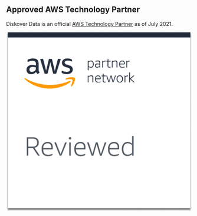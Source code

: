 ## Approved AWS Technology Partner

Diskover Data is an official <a href=“https://aws.amazon.com/partners/technology/”>AWS Technology Partner</a> as of July 2021.

![Image: Diskover Data AWS Technology Partner Network badge](images/logo_aws_technology_partner_network_badge_for_diskover_data.png)
